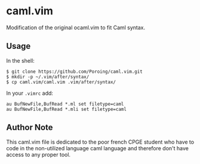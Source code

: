 # caml.vim
Modification of the original ocaml.vim to fit Caml syntax.

## Usage

In the shell:
```
$ git clone https://github.com/Poroing/caml.vim.git
$ mkdir -p ~/.vim/after/syntax/
$ cp caml.vim/caml.vim .vim/after/syntax/
```

In your `.vimrc` add:
```
au BufNewFile,BufRead *.ml set filetype=caml
au BufNewFile,BufRead *.mli set filetype=caml
```

## Author Note

This caml.vim file is dedicated to the poor french CPGE student who
have to code in the non-utilized language caml language and therefore don't
have access to any proper tool.
